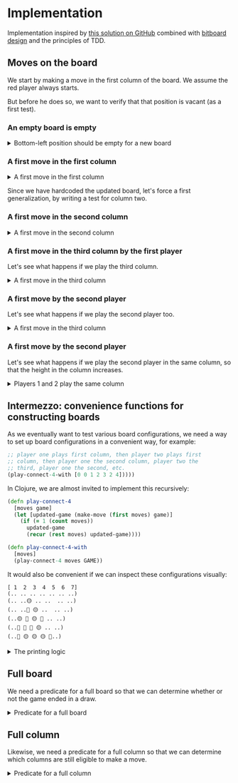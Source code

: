 # Implementation

Implementation inspired by [this solution on GitHub](https://github.com/eigenlicht/clj-connect-four/tree/master) combined with [bitboard design](https://github.com/denkspuren/BitboardC4/blob/master/BitboardDesign.md) and 
the principles of TDD.

## Moves on the board

We start by making a move in the first column of the board.
We assume the red player always starts.

But before he does so, we want to verify that that position is vacant 
(as a first test).

### An empty board is empty

<details>
  <summary>Bottom-left position should be empty for a new board</summary>

```clojure
(deftest player-one-move-at-column-one-results-in-red-at-bottom-left
  (testing "A first move of player 1 in column 1."
    (is (= RED (check-board-at 0 0 (make-move 0 GAME))))))
```  

We can easily make this test pass by defining the function

```clojure
(def RED 0)
(def YELLOW 1)
(def EMPTY 2)
(def NEW_BITBOARD 0)

(def TOTAL_ROWS 6)
(def TOTAL_COLUMNS 7)

(def GAME [NEW_BITBOARD NEW_BITBOARD])

(defn check-board-at [row column game] EMPTY)
```
</details>

### A first move in the first column

<details>
  <summary>A first move in the first column</summary>

```clojure
(deftest player-one-move-at-column-one-results-in-red-at-bottom-left
  (testing "A first move of player 1 in column 1."
    (is (= RED (check-board-at 0 0 (make-move 0 GAME))))))
```  

Next, we define the function `make-move`:
```clojure
(def MOVES_COUNTER 0)
(def GAME [NEW_BITBOARD NEW_BITBOARD MOVES_COUNTER])
(def MOVES_COUNTER_INDEX 2)

(defn check-board-at [row column game] (if (= game GAME) EMPTY RED))

(defn make-move [column game]
  (let [current-player (game MOVES_COUNTER_INDEX)]
    assoc game current-player [1 0]))
```

We fake and cheat once more by hardcoding the updated board.
</details>

Since we have hardcoded the updated board, let's force a first
generalization, by writing a test for column two.

### A first move in the second column

<details>
  <summary>A first move in the second column</summary>

```clojure
(deftest player-one-move-at-column-two-results-in-red-at-bottom-column-two
  (testing "A first move of player 1 in column 2." 
    (is (= EMPTY (check-board-at 0 0 (make-move 1 GAME))))
    (is (= RED   (check-board-at 0 1 (make-move 1 GAME))))))
```  

We are now forced to generalize the bit that is being flipped.

```clojure
(defn bit-position [row column]
  (if (= column 0) 0 7))

(defn check-board-at [row column game]
  (cond
    (bit-test (game RED) (bit-position row column)) RED
    (bit-test (game YELLOW) (bit-position row column)) YELLOW
    :else EMPTY))

(defn- update-bitboard [bitboard column]
  (if (= column 0) 1 (bit-shift-left 1 7)))

(defn- update-board-in [game column]
  (let [player (game MOVES_COUNTER_INDEX) 
        bitboard-player (game player)
        updated-bitboard (update-bitboard bitboard-player column)]
   (assoc game player updated-bitboard)))

(defn make-move [column game]
    (update-board-in game column))
```
</details>

### A first move in the third column by the first player

Let's see what happens if we play the third column.

<details>
  <summary>A first move in the third column</summary>

```clojure
(deftest player-one-move-at-column-three-results-in-red-at-bottom-column-three
  (testing "A first move of player 1 in column 3."
    (is (= EMPTY (check-board-at 0 0 (make-move 2 GAME))))
    (is (= EMPTY (check-board-at 0 1 (make-move 2 GAME))))
    (is (= RED   (check-board-at 0 2 (make-move 2 GAME))))))
```

We now have to do something with the x-coordinates, because the bit we
have to set is now determined by the index of the column that is chosen:

```clojure
(def BITBOARD_COLUMN_INDICES [0 7 14 21 28 35 42])
(def NEW_BOARD [NEW_BITBOARD NEW_BITBOARD BITBOARD_COLUMN_INDICES])
```

Now we modify the `make-move` and `check-board-at` 
functions accordingly: 

```clojure
(defn bit-position [row column]
  (+ row (* column TOTAL_COLUMNS)))

(defn check-board-at [row column game]
  (cond
    (bit-test (game RED) (bit-position row column)) RED
    (bit-test (game YELLOW) (bit-position row column)) YELLOW
    :else EMPTY))

(defn- update-bitboard [bitboard bit-index]
  (let [move (bit-shift-left 1 bit-index)]
  (bit-xor move bitboard)))

(defn- update-board-in [game column]
  (let [player (game MOVES_COUNTER_INDEX) 
        bitboard (game player)
        bit-index ((game COLUMNS_INDEX) column)
        updated-bitboard (update-bitboard bitboard bit-index)]
   (assoc game player updated-bitboard)))

(defn make-move [column game]
    (update-board-in game column))
```
</details>

### A first move by the second player

Let's see what happens if we play the second player too.

<details>
  <summary>A first move in the third column</summary>

```clojure

(deftest player-one-move-at-column-one-player-two-column-two
  (testing "Players 1 and 2 in columns 1 and 2 respectively."
    (is (= RED    (check-board-at 0 0 (make-move 1 (make-move 0 GAME)))))
    (is (= YELLOW (check-board-at 0 1 (make-move 1 (make-move 0 GAME)))))))
```

We now have to update the moves counter, so that the player is 
automatically switched (the current player is red when the
moves counter is even, and yellow when it is odd):

```clojure
(defn- current-player-in
  [game]
  (bit-and 1 (game MOVES_COUNTER_INDEX)))

(defn- increment-move-counter
  [game]
  (let [updated-game-counter (inc (get game MOVES_COUNTER_INDEX))]
    (assoc game MOVES_COUNTER_INDEX updated-game-counter))) 

;; ...

(defn- update-board-in [game column]
  (let [player (current-player-in game) 
        bitboard (game player)
        bit-index ((game COLUMNS_INDEX) column)
        updated-bitboard (update-bitboard bitboard bit-index)]
   (assoc game player updated-bitboard)))

(defn make-move [column game]
  (-> (increment-move-counter
      (update-board-in game column))))
```
</details>


### A first move by the second player

Let's see what happens if we play the second player in the same column, so
that the height in the column increases.

<details>
  <summary>Players 1 and 2 play the same column</summary>


```clojure
(deftest player-one-move-at-column-one-player-two-column-one
  (testing "Players 1 and 2 in column 1."
    (is (= RED    (check-board-at 0 0 (make-move 0 (make-move 0 GAME)))))
    (is (= YELLOW (check-board-at 1 0 (make-move 0 (make-move 0 GAME)))))))
```

We have to update the value of the corresponding column in the
list containing the bitboard column indices:

```clojure
(defn- column-height-for
  [column, game]
  ((get game COLUMNS_INDEX) column))

(defn- increment-column-height
  [column game]
  (let [current-height (column-height-for column game)
        updated-height (inc current-height)]
    (assoc (get game COLUMNS_INDEX) column updated-height))) 

(defn- update-column-heights-in
  [column game]
  (let [updated-columns (increment-column-height column game)]
    (assoc game COLUMNS_INDEX updated-columns)))

(defn make-move [column game]
  (-> (update-column-heights-in column
      (increment-move-counter-in
      (update-board-in game column)))))
```
</details>

## Intermezzo: convenience functions for constructing boards

As we eventually want to test various board configurations, we
need a way to set up board configurations in a convenient way,
for example:

```clojure
;; player one plays first column, then player two plays first
;; column, then player one the second column, player two the
;; third, player one the second, etc.
(play-connect-4-with [0 0 1 2 3 2 4]))))
```

In Clojure, we are almost invited to implement this
recursively:

```clojure
(defn play-connect-4
  [moves game]
  (let [updated-game (make-move (first moves) game)]
    (if (= 1 (count moves))
      updated-game
      (recur (rest moves) updated-game))))

(defn play-connect-4-with
  [moves]
  (play-connect-4 moves GAME))
```

It would also be convenient if we can inspect these configurations
visually:

```
[ 1  2  3  4  5  6  7]
(.. .. .. .. .. .. ..)
(.. ..🟡 .. ..  .. ..)
(.. ..🔴 🟡 ..  .. ..)
(..🟡 🔴 🟡 🔴 .. ..)
(..🔴 🔴 🔴 🟡 .. ..)
(..🔴 🟡 🟡 🟡 🔴..)
```

<details>
<summary>The printing logic</summary>

```clojure
(def board-bitnumbers
  "All bit numbers which are inside the bitboard.
  (
    (5 12 19 26 33 40 47) 
    (4 11 18 25 32 39 46) 
    (3 10 17 24 31 38 45) 
    (2 9 16 23 30 37 44) 
    (1 8 15 22 29 36 43) 
    (0 7 14 21 28 35 42)
  )"
  (vec (flatten (for [y y-range-of-bit-numbers]
                  (for [x x-range-of-bit-numbers]
                    (+ x y))))))

(defn- map-to-symbol
  [game bitboard-index]
  (cond 
    (bit-test (get game RED) bitboard-index) red
    (bit-test (get game YELLOW) bitboard-index) yellow
    :else none))

(defn- map-to-string
  [game]
  (vec (map (partial map-to-symbol game) board-bitnumbers)))

(defn- index-in
    [game-string row column]
       (game-string (+ column (* row TOTAL_COLUMNS))))
    
(defn- print-rows
  [game-string]
  (doseq [row (range 0 TOTAL_ROWS)] 
    (println 
     (for [column (range 0 TOTAL_COLUMNS)] 
       (index-in game-string row column)))))

(defn print-game
  [game]
  (let [game-string (map-to-string game)
        header (vec (map (partial str " ") (range 1 (inc TOTAL_COLUMNS))))]
  (println header)
  (print-rows game-string)))
```
</details>

## Full board

We need a predicate for a full board so that we can determine 
whether or not the game ended in a draw.

<details>
  <summary>Predicate for a full board</summary>

```clojure
(deftest is-draw
  ;(print-game (play-connect-4-with [0 0 0 0 0 0 1 1 1 1 1 1 2 2 2 2 2 2 4 3 3 3 3 3 3 4 4 4 4 4 5 5 5 5 5 5 6 6 6 6 6 6]))
  (is (= true (is-full? (play-connect-4-with [0 0 0 0 0 0 1 1 1 1 1 1 2 2 2 2 2 2 4 3 3 3 3 3 3 4 4 4 4 4 5 5 5 5 5 5 6 6 6 6 6 6])))))
```

You can visually inspect the board configuration by commenting in 
the print statement and verify that the board is full and has no
winner.

```clojure
(defn is-full? 
  ([game] 
   (= (* HEIGHT WIDTH) (game MOVES_COUNTER_INDEX))))
``` 
</details>


## Full column

Likewise, we need a predicate for a full column so that we can determine 
which columns are still eligible to make a move.

<details>
  <summary>Predicate for a full column</summary>

```clojure
(deftest full-column-when-inserted-results-in-no-operation
  (testing "Insert in full column will be neglected."
    (is (= (play-connect-4-with [0 0 0 0 0 0]) (play-connect-4-with [0 0 0 0 0 0 0])))))
```

We test this indirectly by verifying that a move in a column
that is already full leaves the game board unchanged.

We extend the arity of the `is-full?` predicate to make the test green:

```clojure
(defn is-full? 
  ([game] 
   (= (* HEIGHT WIDTH) (game MOVES_COUNTER_INDEX)))
  ([game column] 
   (let [column-bitindex ((game COLUMNS_INDEX) column)
         full-column-bitindex (+ HEIGHT (BITBOARD_COLUMN_INDICES column))]
     (= column-bitindex full-column-bitindex))))
``` 
</details>